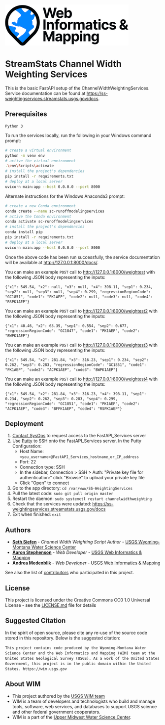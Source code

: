 ![WiM](wim.png)

# StreamStats Channel Width Weighting Services

This is the basic FastAPI setup of the ChannelWidthWeightingServices. Service documentation can be found at https://ss-weightingservices.streamstats.usgs.gov/docs.

## Prerequisites

```text
Python 3
```

To run the services locally, run the following in your Windows command prompt:

```bash
# create a virtual environment
python -m venv env
# active the virtual environment
.\env\Scripts\activate
# install the project's dependencies
pip install -r requirements.txt
# deploy at a local server
uvicorn main:app --host 0.0.0.0 --port 8000
```

Alternate instructions for the Windows Anaconda3 prompt:

```bash
# create a new Conda environment
conda create --name sc-runoffmodelingservices
# active the Conda environment
conda activate sc-runoffmodelingservices
# install the project's dependencies
conda install pip
pip install -r requirements.txt
# deploy at a local server
uvicorn main:app --host 0.0.0.0 --port 8000
```

Once the above code has been run successfully, the service documentation will be available at http://127.0.0.1:8000/docs/.

You can make an example `POST` call to http://127.0.0.1:8000/weightest with the following JSON body representing the inputs:

```text
{"x1": 549.54, "x2": null, "x3": null, "x4": 398.11, "sep1": 0.234, "sep2": null, "sep3": null, "sep4": 0.299, "regressionRegionCode": "GC1851", "code1": "PK1AEP", "code2": null, "code3": null, "code4": "RSPK1AEP"}
```

You can make an example `POST` call to http://127.0.0.1:8000/weightest2 with the following JSON body representing the inputs:

```text
{"x1": 40.46, "x2": 63.39, "sep1": 0.554, "sep2": 0.677, "regressionRegionCode": "GC1847", "code1": "PK1AEP", "code2": "BWPK1AEP"}
```

You can make an example `POST` call to http://127.0.0.1:8000/weightest3 with the following JSON body representing the inputs:

```text
{"x1": 549.54, "x2": 281.84, "x3": 316.23, "sep1": 0.234, "sep2": 0.262, "sep3": 0.283, "regressionRegionCode": "GC1851", "code1": "PK1AEP", "code2": "ACPK1AEP", "code3": "BWPK1AEP"}
```

You can make an example `POST` call to http://127.0.0.1:8000/weightest4 with the following JSON body representing the inputs:

```text
{"x1": 549.54, "x2": 281.84, "x3": 316.23, "x4": 398.11, "sep1": 0.234, "sep2": 0.262, "sep3": 0.283, "sep4": 0.299, "regressionRegionCode": "GC1851", "code1": "PK1AEP", "code2": "ACPK1AEP", "code3": "BFPK1AEP", "code4": "RSPK1AEP"}
```
## Deployment

1. [Contact SysOps](https://github.com/USGS-WiM/wim-infrastructure/issues/new) to request access to the FastAPI_Services server
2. Use [Putty](https://www.putty.org/) to SSH onto the FastAPI_Services server. In the Putty Configuration:
     - Host Name: `<you_username>@FastAPI_Services_hostname_or_IP_address`
     - Port: 22
     - Connection type: SSH
     - In the sidebar, Connection > SSH > Auth: "Private key file for authentication:" click "Browse" to upload your private key file
     - Click "Open" to connect
 3. Go to the app directory: `cd /var/www/SS-WeightingServices`
 4. Pull the latest code: `sudo git pull origin master`
 5. Restart the daemon: `sudo systemctl restart channelwidthweighting`
 6. Check that the services were updated: https://ss-weightingservices.streamstats.usgs.gov/docs
 7. Exit when finished: `exit`

## Authors

- **[Seth Siefen](https://www.usgs.gov/staff-profiles/seth-siefken)** - *Channel Width Weighting Script Author* - [USGS Wyoming-Montana Water Science Center](https://www.usgs.gov/centers/wyoming-montana-water-science-center/)
- **[Aaron Stephenson](https://github.com/aaronstephenson)**  - *Web Developer* - [USGS Web Informatics & Mapping](https://wim.usgs.gov/)
- **[Andrea Medenblik](https://github.com/amedenblik)**  - *Web Developer* - [USGS Web Informatics & Mapping](https://wim.usgs.gov/)

See also the list of [contributors](../../graphs/contributors) who participated in this project.

## License

This project is licensed under the Creative Commons CC0 1.0 Universal License - see the [LICENSE.md](LICENSE.md) file for details

## Suggested Citation

In the spirit of open source, please cite any re-use of the source code stored in this repository. Below is the suggested citation:

`This project contains code produced by the Wyoming-Montana Water Science Center and the Web Informatics and Mapping (WIM) team at the United States Geological Survey (USGS). As a work of the United States Government, this project is in the public domain within the United States. https://wim.usgs.gov`

## About WIM

- This project authored by the [USGS WIM team](https://wim.usgs.gov)
- WIM is a team of developers and technologists who build and manage tools, software, web services, and databases to support USGS science and other federal government cooperators.
- WIM is a part of the [Upper Midwest Water Science Center](https://www.usgs.gov/centers/upper-midwest-water-science-center).
